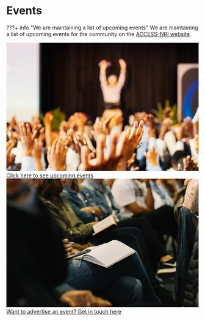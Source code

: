 # Events

???+ info "We are maintaining a list of upcoming events"
    We are maintaining a list of upcoming events for the community on the [ACCESS-NRI website](https://www.access-nri.org.au/community/news-and-events/).

<div class="card-container" style="flex-wrap:nowrap;">
    <a href="https://www.access-nri.org.au/community/news-and-events/" class="squared-card aspect-ratio1to1 default-text-color">
        <div class="squared-card-image-container">
            <img class="img-cover" src="../../assets/events_1.jpg" alt="Events List">
        </div>
        <div class="squared-card-text-container  highlight-bg bold">Click here to see upcoming events</div>
    </a>
    <a href="https://www.access-nri.org.au/community/news-and-events/" class="squared-card aspect-ratio1to1 default-text-color">
        <div class="squared-card-image-container">
            <img class="img-cover" src="../../assets/events_2.jpg" alt="Events Get in Touch">
        </div>
        <div class="squared-card-text-container  highlight-bg bold">Want to advertise an event? Get in touch here</div>
    </a>
</div>